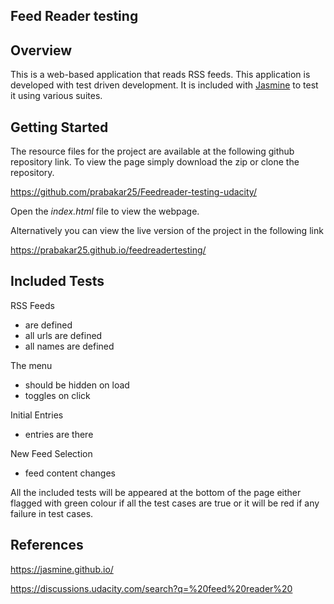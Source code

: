 ## Feed Reader testing

## Overview

This is a web-based application that reads RSS feeds. This application is developed with test driven development. It is included with [Jasmine](http://jasmine.github.io/) to test it using various suites. 

## Getting Started

The resource files for the project are available at the following github repository link. To view the page simply download the zip or clone the repository. 

https://github.com/prabakar25/Feedreader-testing-udacity/

Open the *index.html* file to view the webpage.

Alternatively you can view the live version of the project in the following link

https://prabakar25.github.io/feedreadertesting/

##  Included Tests

RSS Feeds
* are defined
* all urls are defined
* all names are defined

The menu
* should be hidden on load
* toggles on click

Initial Entries
* entries are there

New Feed Selection
* feed content changes

All the included tests will be appeared at the bottom of the page either flagged with green colour if all the test cases are true or it will be red if any failure in test cases.

## References

https://jasmine.github.io/

https://discussions.udacity.com/search?q=%20feed%20reader%20
